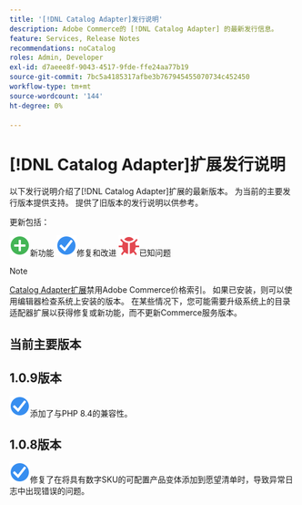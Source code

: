 ```yaml
---
title: '[!DNL Catalog Adapter]发行说明'
description: Adobe Commerce的 [!DNL Catalog Adapter] 的最新发行信息。
feature: Services, Release Notes
recommendations: noCatalog
roles: Admin, Developer
exl-id: d7aeee8f-9043-4517-9fde-ffe24aa77b19
source-git-commit: 7bc5a4185317afbe3b767945455070734c452450
workflow-type: tm+mt
source-wordcount: '144'
ht-degree: 0%

---
```


# [!DNL Catalog Adapter]扩展发行说明

以下发行说明介绍了[!DNL Catalog Adapter]扩展的最新版本。 为当前的主要发行版本提供支持。 提供了旧版本的发行说明以供参考。

更新包括：

![新](../assets/new.svg)新功能
![修复](../assets/fix.svg)修复和改进
![错误](../assets/bug.svg)已知问题


>[!NOTE]
>
>[Catalog Adapter扩展](catalog-adapter.md)禁用Adobe Commerce价格索引。 如果已安装，则可以使用编辑器检查系统上安装的版本。 在某些情况下，您可能需要升级系统上的目录适配器扩展以获得修复或新功能，而不更新Commerce服务版本。

## 当前主要版本

## 1.0.9版本

![修复](../assets/fix.svg)添加了与PHP 8.4的兼容性。<!--MDEE-941-->

## 1.0.8版本

![修复](../assets/fix.svg)修复了在将具有数字SKU的可配置产品变体添加到愿望清单时，导致异常日志中出现错误的问题。<!--MDEE-876-->
